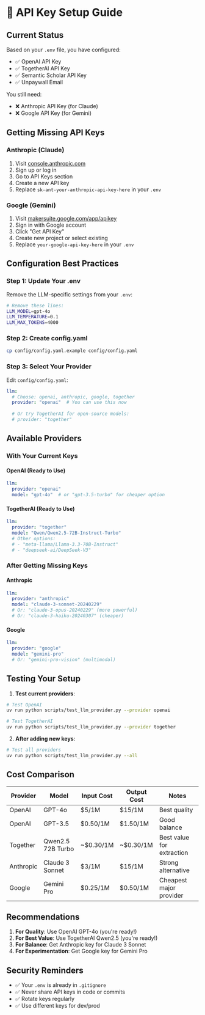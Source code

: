 # 🔑 API Key Setup Guide

## Current Status

Based on your `.env` file, you have configured:
- ✅ OpenAI API Key 
- ✅ TogetherAI API Key
- ✅ Semantic Scholar API Key
- ✅ Unpaywall Email

You still need:
- ❌ Anthropic API Key (for Claude)
- ❌ Google API Key (for Gemini)

## Getting Missing API Keys

### Anthropic (Claude)
1. Visit [console.anthropic.com](https://console.anthropic.com)
2. Sign up or log in
3. Go to API Keys section
4. Create a new API key
5. Replace `sk-ant-your-anthropic-api-key-here` in your `.env`

### Google (Gemini)
1. Visit [makersuite.google.com/app/apikey](https://makersuite.google.com/app/apikey)
2. Sign in with Google account
3. Click "Get API Key"
4. Create new project or select existing
5. Replace `your-google-api-key-here` in your `.env`

## Configuration Best Practices

### Step 1: Update Your .env
Remove the LLM-specific settings from your `.env`:
```bash
# Remove these lines:
LLM_MODEL=gpt-4o
LLM_TEMPERATURE=0.1
LLM_MAX_TOKENS=4000
```

### Step 2: Create config.yaml
```bash
cp config/config.yaml.example config/config.yaml
```

### Step 3: Select Your Provider
Edit `config/config.yaml`:
```yaml
llm:
  # Choose: openai, anthropic, google, together
  provider: "openai"  # You can use this now
  
  # Or try TogetherAI for open-source models:
  # provider: "together"
```

## Available Providers

### With Your Current Keys

#### OpenAI (Ready to Use)
```yaml
llm:
  provider: "openai"
  model: "gpt-4o"  # or "gpt-3.5-turbo" for cheaper option
```

#### TogetherAI (Ready to Use)
```yaml
llm:
  provider: "together"
  model: "Qwen/Qwen2.5-72B-Instruct-Turbo"
  # Other options:
  # - "meta-llama/Llama-3.3-70B-Instruct"
  # - "deepseek-ai/DeepSeek-V3"
```

### After Getting Missing Keys

#### Anthropic
```yaml
llm:
  provider: "anthropic"
  model: "claude-3-sonnet-20240229"
  # Or: "claude-3-opus-20240229" (more powerful)
  # Or: "claude-3-haiku-20240307" (cheaper)
```

#### Google
```yaml
llm:
  provider: "google"
  model: "gemini-pro"
  # Or: "gemini-pro-vision" (multimodal)
```

## Testing Your Setup

1. **Test current providers**:
```bash
# Test OpenAI
uv run python scripts/test_llm_provider.py --provider openai

# Test TogetherAI
uv run python scripts/test_llm_provider.py --provider together
```

2. **After adding new keys**:
```bash
# Test all providers
uv run python scripts/test_llm_provider.py --all
```

## Cost Comparison

| Provider | Model | Input Cost | Output Cost | Notes |
|----------|-------|------------|-------------|-------|
| OpenAI | GPT-4o | $5/1M | $15/1M | Best quality |
| OpenAI | GPT-3.5 | $0.50/1M | $1.50/1M | Good balance |
| Together | Qwen2.5 72B Turbo | ~$0.30/1M | ~$0.30/1M | Best value for extraction |
| Anthropic | Claude 3 Sonnet | $3/1M | $15/1M | Strong alternative |
| Google | Gemini Pro | $0.25/1M | $0.50/1M | Cheapest major provider |

## Recommendations

1. **For Quality**: Use OpenAI GPT-4o (you're ready!)
2. **For Best Value**: Use TogetherAI Qwen2.5 (you're ready!)
3. **For Balance**: Get Anthropic key for Claude 3 Sonnet
4. **For Experimentation**: Get Google key for Gemini Pro

## Security Reminders

- ✅ Your `.env` is already in `.gitignore`
- ✅ Never share API keys in code or commits
- ✅ Rotate keys regularly
- ✅ Use different keys for dev/prod
